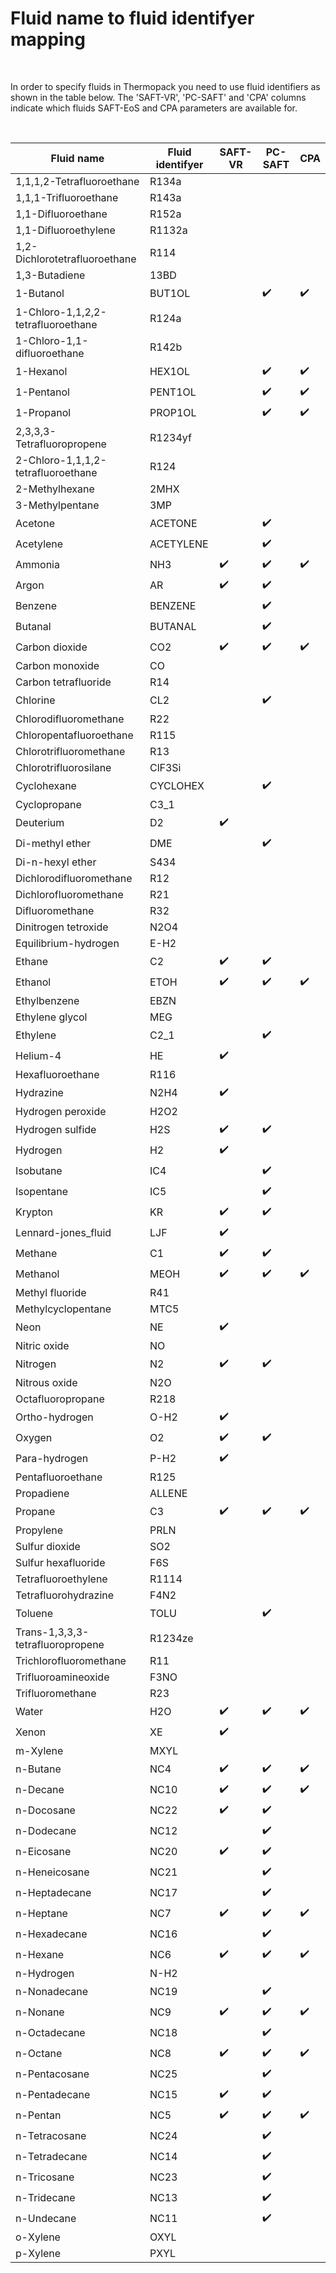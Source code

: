 <!---
This is an auto-generated file, written by the module at addon/pyUtils/compdatadb.py
Generated at : 2023-09-04T12:16:57.143846
This is the same module that is used to generate the Fortran
component database files.
--->


# Fluid name to fluid identifyer mapping
&nbsp;

In order to specify fluids in Thermopack you need to use fluid identifiers as shown in the table below. The 'SAFT-VR', 'PC-SAFT' and 'CPA' columns indicate which fluids SAFT-EoS and CPA parameters are available for.

&nbsp;

| Fluid name | Fluid identifyer | SAFT-VR | PC-SAFT | CPA |
| ------------------------ | ----------- | ---- | ---- | ---- |
| 1,1,1,2-Tetrafluoroethane | R134a |   |   |   |
| 1,1,1-Trifluoroethane | R143a |   |   |   |
| 1,1-Difluoroethane | R152a |   |   |   |
| 1,1-Difluoroethylene | R1132a |   |   |   |
| 1,2-Dichlorotetrafluoroethane | R114 |   |   |   |
| 1,3-Butadiene | 13BD |   |   |   |
| 1-Butanol | BUT1OL |   | :heavy_check_mark: | :heavy_check_mark: |
| 1-Chloro-1,1,2,2-tetrafluoroethane | R124a |   |   |   |
| 1-Chloro-1,1-difluoroethane | R142b |   |   |   |
| 1-Hexanol | HEX1OL |   | :heavy_check_mark: | :heavy_check_mark: |
| 1-Pentanol | PENT1OL |   | :heavy_check_mark: | :heavy_check_mark: |
| 1-Propanol | PROP1OL |   | :heavy_check_mark: | :heavy_check_mark: |
| 2,3,3,3-Tetrafluoropropene | R1234yf |   |   |   |
| 2-Chloro-1,1,1,2-tetrafluoroethane | R124 |   |   |   |
| 2-Methylhexane | 2MHX |   |   |   |
| 3-Methylpentane | 3MP |   |   |   |
| Acetone | ACETONE |   | :heavy_check_mark: |   |
| Acetylene | ACETYLENE |   | :heavy_check_mark: |   |
| Ammonia | NH3 | :heavy_check_mark: | :heavy_check_mark: | :heavy_check_mark: |
| Argon | AR | :heavy_check_mark: | :heavy_check_mark: |   |
| Benzene | BENZENE |   | :heavy_check_mark: |   |
| Butanal | BUTANAL |   | :heavy_check_mark: |   |
| Carbon dioxide | CO2 | :heavy_check_mark: | :heavy_check_mark: | :heavy_check_mark: |
| Carbon monoxide | CO |   |   |   |
| Carbon tetrafluoride | R14 |   |   |   |
| Chlorine | CL2 |   | :heavy_check_mark: |   |
| Chlorodifluoromethane | R22 |   |   |   |
| Chloropentafluoroethane | R115 |   |   |   |
| Chlorotrifluoromethane | R13 |   |   |   |
| Chlorotrifluorosilane | ClF3Si |   |   |   |
| Cyclohexane | CYCLOHEX |   | :heavy_check_mark: |   |
| Cyclopropane | C3_1 |   |   |   |
| Deuterium | D2 | :heavy_check_mark: |   |   |
| Di-methyl ether | DME |   | :heavy_check_mark: |   |
| Di-n-hexyl ether | S434 |   |   |   |
| Dichlorodifluoromethane | R12 |   |   |   |
| Dichlorofluoromethane | R21 |   |   |   |
| Difluoromethane | R32 |   |   |   |
| Dinitrogen tetroxide | N2O4 |   |   |   |
| Equilibrium-hydrogen | E-H2 |   |   |   |
| Ethane | C2 | :heavy_check_mark: | :heavy_check_mark: |   |
| Ethanol | ETOH | :heavy_check_mark: | :heavy_check_mark: | :heavy_check_mark: |
| Ethylbenzene | EBZN |   |   |   |
| Ethylene glycol | MEG |   |   |   |
| Ethylene | C2_1 |   | :heavy_check_mark: |   |
| Helium-4 | HE | :heavy_check_mark: |   |   |
| Hexafluoroethane | R116 |   |   |   |
| Hydrazine | N2H4 | :heavy_check_mark: |   |   |
| Hydrogen peroxide | H2O2 |   |   |   |
| Hydrogen sulfide | H2S | :heavy_check_mark: | :heavy_check_mark: |   |
| Hydrogen | H2 | :heavy_check_mark: |   |   |
| Isobutane | IC4 |   | :heavy_check_mark: |   |
| Isopentane | IC5 |   | :heavy_check_mark: |   |
| Krypton | KR | :heavy_check_mark: | :heavy_check_mark: |   |
| Lennard-jones_fluid | LJF | :heavy_check_mark: |   |   |
| Methane | C1 | :heavy_check_mark: | :heavy_check_mark: |   |
| Methanol | MEOH | :heavy_check_mark: | :heavy_check_mark: | :heavy_check_mark: |
| Methyl fluoride | R41 |   |   |   |
| Methylcyclopentane | MTC5 |   |   |   |
| Neon | NE | :heavy_check_mark: |   |   |
| Nitric oxide | NO |   |   |   |
| Nitrogen | N2 | :heavy_check_mark: | :heavy_check_mark: |   |
| Nitrous oxide | N2O |   |   |   |
| Octafluoropropane | R218 |   |   |   |
| Ortho-hydrogen | O-H2 | :heavy_check_mark: |   |   |
| Oxygen | O2 | :heavy_check_mark: | :heavy_check_mark: |   |
| Para-hydrogen | P-H2 | :heavy_check_mark: |   |   |
| Pentafluoroethane | R125 |   |   |   |
| Propadiene | ALLENE |   |   |   |
| Propane | C3 | :heavy_check_mark: | :heavy_check_mark: | :heavy_check_mark: |
| Propylene | PRLN |   |   |   |
| Sulfur dioxide | SO2 |   |   |   |
| Sulfur hexafluoride | F6S |   |   |   |
| Tetrafluoroethylene | R1114 |   |   |   |
| Tetrafluorohydrazine | F4N2 |   |   |   |
| Toluene | TOLU |   | :heavy_check_mark: |   |
| Trans-1,3,3,3-tetrafluoropropene | R1234ze |   |   |   |
| Trichlorofluoromethane | R11 |   |   |   |
| Trifluoroamineoxide | F3NO |   |   |   |
| Trifluoromethane | R23 |   |   |   |
| Water | H2O | :heavy_check_mark: | :heavy_check_mark: | :heavy_check_mark: |
| Xenon | XE | :heavy_check_mark: |   |   |
| m-Xylene | MXYL |   |   |   |
| n-Butane | NC4 | :heavy_check_mark: | :heavy_check_mark: | :heavy_check_mark: |
| n-Decane | NC10 | :heavy_check_mark: | :heavy_check_mark: | :heavy_check_mark: |
| n-Docosane | NC22 | :heavy_check_mark: | :heavy_check_mark: |   |
| n-Dodecane | NC12 |   | :heavy_check_mark: |   |
| n-Eicosane | NC20 | :heavy_check_mark: | :heavy_check_mark: |   |
| n-Heneicosane | NC21 |   | :heavy_check_mark: |   |
| n-Heptadecane | NC17 |   | :heavy_check_mark: |   |
| n-Heptane | NC7 | :heavy_check_mark: | :heavy_check_mark: | :heavy_check_mark: |
| n-Hexadecane | NC16 |   | :heavy_check_mark: |   |
| n-Hexane | NC6 | :heavy_check_mark: | :heavy_check_mark: | :heavy_check_mark: |
| n-Hydrogen | N-H2 |   |   |   |
| n-Nonadecane | NC19 |   | :heavy_check_mark: |   |
| n-Nonane | NC9 | :heavy_check_mark: | :heavy_check_mark: | :heavy_check_mark: |
| n-Octadecane | NC18 |   | :heavy_check_mark: |   |
| n-Octane | NC8 | :heavy_check_mark: | :heavy_check_mark: | :heavy_check_mark: |
| n-Pentacosane | NC25 |   | :heavy_check_mark: |   |
| n-Pentadecane | NC15 | :heavy_check_mark: | :heavy_check_mark: |   |
| n-Pentan | NC5 | :heavy_check_mark: | :heavy_check_mark: | :heavy_check_mark: |
| n-Tetracosane | NC24 |   | :heavy_check_mark: |   |
| n-Tetradecane | NC14 |   | :heavy_check_mark: |   |
| n-Tricosane | NC23 |   | :heavy_check_mark: |   |
| n-Tridecane | NC13 |   | :heavy_check_mark: |   |
| n-Undecane | NC11 |   | :heavy_check_mark: |   |
| o-Xylene | OXYL |   |   |   |
| p-Xylene | PXYL |   |   |   |
